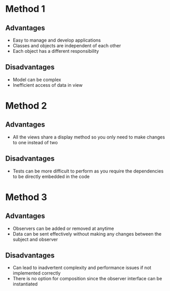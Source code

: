 # Method 1 
## Advantages
- Easy to manage and develop applications 
- Classes and objects are independent of each other
- Each object has a different responsibility

##	Disadvantages
- Model can be complex
- Inefficient access of data in view  

# Method 2 
## Advantages
- All the views share a display method so you only need to make changes to one instead of two

## 	Disadvantages
- Tests can be more difficult to perform as you require the dependencies to be directly embedded in the code

# Method 3
## Advantages
- Observers can be added or removed at anytime
- Data can be sent effectively without making any changes between the subject and observer

## 	Disadvantages
- Can lead to inadvertent complexity and performance issues if not implemented correctly 
- There is no option for composition since the observer interface can be instantiated  

